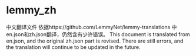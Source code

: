 # lemmy_zh
中文翻译文件
依据https://github.com/LemmyNet/lemmy-translations  中en.json和zh.json翻译，仍然含有少许错误。
This document is translated from en.json, and the original zh.json part is revised.  There are still errors, and the translation will continue to be updated in the future.
